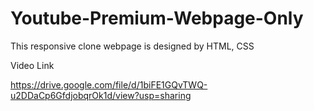 # Youtube-Premium-Webpage-Only
This responsive clone webpage is designed by HTML, CSS 



Video Link

https://drive.google.com/file/d/1biFE1GQvTWQ-u2DDaCp6GfdjobqrOk1d/view?usp=sharing
